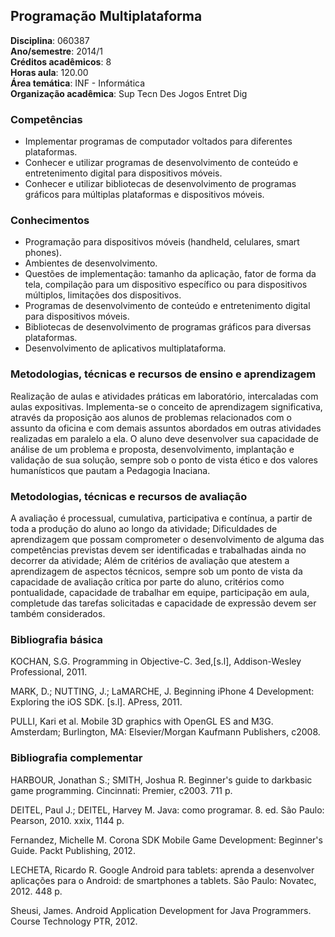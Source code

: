 ## Programação Multiplataforma

**Disciplina**: 060387  
**Ano/semestre**: 2014/1  
**Créditos acadêmicos**: 8  
**Horas aula**: 120.00  
**Área temática**:  INF - Informática  
**Organização acadêmica**: Sup Tecn Des Jogos Entret Dig 

### Competências

* Implementar programas de computador voltados para diferentes plataformas.
* Conhecer e utilizar programas de desenvolvimento de conteúdo e entretenimento digital para dispositivos móveis.
* Conhecer e utilizar bibliotecas de desenvolvimento de programas gráficos para múltiplas plataformas e dispositivos móveis.


### Conhecimentos

* Programação para dispositivos móveis (handheld, celulares, smart phones).
* Ambientes de desenvolvimento.
* Questões de implementação: tamanho da aplicação, fator de forma da tela, compilação para um dispositivo específico ou para dispositivos múltiplos, limitações dos dispositivos.
* Programas de desenvolvimento de conteúdo e entretenimento digital para dispositivos móveis.
* Bibliotecas de desenvolvimento de programas gráficos para diversas plataformas.
* Desenvolvimento de aplicativos multiplataforma.


### Metodologias, técnicas e recursos de ensino e aprendizagem

Realização de aulas e atividades práticas em laboratório, intercaladas com aulas expositivas. Implementa-se o conceito de aprendizagem significativa, através da proposição aos alunos de problemas relacionados com o assunto da oficina e com demais assuntos abordados em outras atividades realizadas em paralelo a ela. O aluno deve desenvolver sua capacidade de análise de um problema e proposta, desenvolvimento, implantação e validação de sua solução, sempre sob o ponto de vista ético e dos valores humanísticos que pautam a Pedagogia Inaciana.


### Metodologias, técnicas e recursos de avaliação

A avaliação é processual, cumulativa, participativa e contínua, a partir de toda a produção do aluno ao longo da atividade; Dificuldades de aprendizagem que possam comprometer o desenvolvimento de alguma das competências previstas devem ser identificadas e trabalhadas ainda no decorrer da atividade; Além de critérios de avaliação que atestem a aprendizagem de aspectos técnicos, sempre sob um ponto de vista da capacidade de avaliação crítica por parte do aluno, critérios como pontualidade, capacidade de trabalhar em equipe, participação em aula, completude das tarefas solicitadas e capacidade de expressão devem ser também considerados.


### Bibliografia básica

KOCHAN, S.G. Programming in Objective-C. 3ed,[s.l], Addison-Wesley Professional, 2011.

MARK, D.; NUTTING, J.; LaMARCHE, J. Beginning iPhone 4 Development: Exploring the iOS SDK. [s.l]. APress, 2011.

PULLI, Kari et al. Mobile 3D graphics with OpenGL ES and M3G. Amsterdam; Burlington, MA: Elsevier/Morgan Kaufmann Publishers, c2008.


### Bibliografia complementar

HARBOUR, Jonathan S.; SMITH, Joshua R. Beginner's guide to darkbasic game programming. Cincinnati: Premier, c2003. 711 p.

DEITEL, Paul J.; DEITEL, Harvey M. Java: como programar. 8. ed. São Paulo: Pearson, 2010. xxix, 1144 p.

Fernandez, Michelle M. Corona SDK Mobile Game Development: Beginner's Guide. Packt Publishing, 2012.

LECHETA, Ricardo R. Google Android para tablets: aprenda a desenvolver aplicações para o Android: de smartphones a tablets. São Paulo: Novatec, 2012. 448 p.

Sheusi, James. Android Application Development for Java Programmers. Course Technology PTR, 2012.